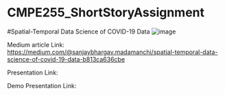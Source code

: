 # CMPE255_ShortStoryAssignment

#Spatial-Temporal Data Science of COVID-19 Data ![image](https://user-images.githubusercontent.com/112526697/207826156-48910cca-2036-4e28-b886-e1fc4b3b3ff0.png)


Medium article Link: https://medium.com/@sanjaybhargav.madamanchi/spatial-temporal-data-science-of-covid-19-data-b813ca636cbe

Presentation Link: 

Demo Presentation Link: 
